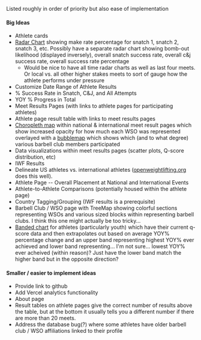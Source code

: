 Listed roughly in order of priority but also ease of implementation


#### Big Ideas

- Athlete cards
- [Radar Chart](https://recharts.org/en-US/examples/SimpleRadarChart) showing make rate percentage for snatch 1, snatch 2, snatch 3, etc. Possibly have a separate radar chart showing bomb-out likelihood (displayed inversely), overall snatch success rate, overall c&j success rate, overall success rate percentage
  - Would be nice to have all time radar charts as well as last four meets. Or local vs. all other higher stakes meets to sort of gauge how the athlete performs under pressure
- Customize Date Range of Athlete Results
- % Success Rate in Snatch, C&J, and All Attempts
- YOY % Progress in Total
- Meet Results Pages (with links to athlete pages for participating athletes)
- Athlete page result table with links to meet results pages
- [Choropleth map](https://www.data-to-viz.com/graph/choropleth.html) within national & international meet result pages which show increased opacity for how much each WSO was represented overlayed with a [bubblemap](https://d3-graph-gallery.com/bubblemap) which shows which (and to what degree) various barbell club members participated
- Data visualizations within meet results pages (scatter plots, Q-score distribution, etc) 
- IWF Results
- Delineate US athletes vs. international athletes ([openweightlifting.org](https://www.openweightlifting.org/) does this well).
- Athlete Page -- Overall Placement at National and International Events
- Athlete-to-Athlete Comparisons (potentially housed within the athlete page)
- Country Tagging/Grouping (IWF results is a prerequisite)
- Barbell Club / WSO page with TreeMap showing colorful sections representing WSOs and various sized blocks within representing barbell clubs. I think this one might actually be too tricky...
- [Banded chart](https://recharts.org/en-US/examples/BandedChart) for athletes (particularly youth) which have their current q-score data and then extrapolates out based on average YOY% percentage change and an upper band representing highest YOY% ever achieved and lower band representing... I'm not sure... lowest YOY% ever acheived (within reason)? Just have the lower band match the higher band but in the opposite direction? 

#### Smaller / easier to implement ideas

- Provide link to github
- Add Vercel analytics functionality
- About page
- Result tables on athlete pages give the correct number of results above the table, but at the bottom it usually tells you a different number if there are more than 20 meets.
- Address the database bug(?) where some athletes have older barbell club / WSO affiliations linked to their profile
